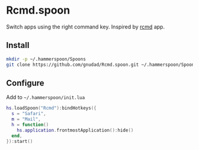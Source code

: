 # Rcmd.spoon

Switch apps using the right command key.
Inspired by [rcmd](https://lowtechguys.com/rcmd/) app.

## Install
```bash
mkdir -p ~/.hammerspoon/Spoons
git clone https://github.com/gnudad/Rcmd.spoon.git ~/.hammerspoon/Spoons/Rcmd.spoon
```

## Configure
Add to `~/.hammerspoon/init.lua`
```lua
hs.loadSpoon("Rcmd"):bindHotkeys({
  s = "Safari",
  m = "Mail",
  h = function()
    hs.application.frontmostApplication():hide()
  end,
}):start()

```
